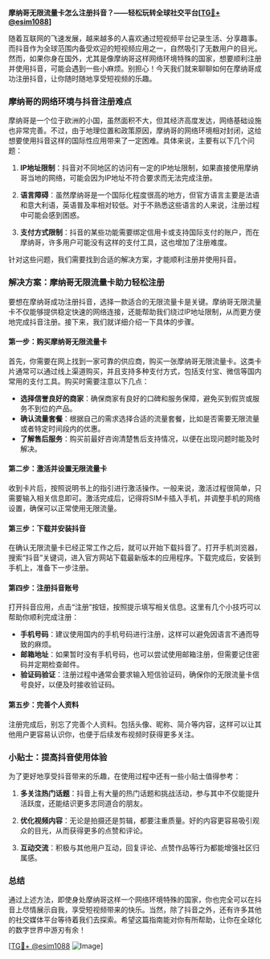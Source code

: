 **摩纳哥无限流量卡怎么注册抖音？——轻松玩转全球社交平台[[TG💪+ @esim1088](https://t.me/s/esim1088)]**

随着互联网的飞速发展，越来越多的人喜欢通过短视频平台记录生活、分享趣事。而抖音作为全球范围内备受欢迎的短视频应用之一，自然吸引了无数用户的目光。然而，如果你身在国外，尤其是像摩纳哥这样网络环境特殊的国家，想要顺利注册并使用抖音，可能会遇到一些小麻烦。别担心！今天我们就来聊聊如何在摩纳哥成功注册抖音，让你随时随地享受短视频的乐趣。

### 摩纳哥的网络环境与抖音注册难点

摩纳哥是一个位于欧洲的小国，虽然面积不大，但其经济高度发达，网络基础设施也非常完善。不过，由于地理位置和政策原因，摩纳哥的网络环境相对封闭，这给想要使用抖音这样的国际性应用带来了一定困难。具体来说，主要有以下几个问题：

1. **IP地址限制**：抖音对不同地区的访问有一定的IP地址限制，如果直接使用摩纳哥当地的网络，可能会因为IP地址不符合要求而无法完成注册。
   
2. **语言障碍**：虽然摩纳哥是一个国际化程度很高的地方，但官方语言主要是法语和意大利语，英语普及率相对较低。对于不熟悉这些语言的人来说，注册过程中可能会感到困惑。

3. **支付方式限制**：抖音的某些功能需要绑定信用卡或支持国际支付的账户，而在摩纳哥，许多用户可能没有这样的支付工具，这也增加了注册难度。

针对这些问题，我们需要找到合适的解决方案，才能顺利注册并使用抖音。

### 解决方案：摩纳哥无限流量卡助力轻松注册

要想在摩纳哥成功注册抖音，选择一款适合的无限流量卡是关键。摩纳哥无限流量卡不仅能够提供稳定快速的网络连接，还能帮助我们绕过IP地址限制，从而更方便地完成抖音注册。接下来，我们就详细介绍一下具体的步骤。

#### 第一步：购买摩纳哥无限流量卡

首先，你需要在网上找到一家可靠的供应商，购买一张摩纳哥无限流量卡。这类卡片通常可以通过线上渠道购买，并且支持多种支付方式，包括支付宝、微信等国内常用的支付工具。购买时需要注意以下几点：

- **选择信誉良好的商家**：确保商家有良好的口碑和服务保障，避免买到假货或服务不到位的产品。
- **确认流量套餐**：根据自己的需求选择合适的流量套餐，比如是否需要无限流量或者特定时间段内的优惠。
- **了解售后服务**：购买前最好咨询清楚售后支持情况，以便在出现问题时能及时解决。

#### 第二步：激活并设置无限流量卡

收到卡片后，按照说明书上的指引进行激活操作。一般来说，激活过程很简单，只需要输入相关信息即可。激活完成后，记得将SIM卡插入手机，并调整手机的网络设置，确保可以正常使用无限流量。

#### 第三步：下载并安装抖音

在确认无限流量卡已经正常工作之后，就可以开始下载抖音了。打开手机浏览器，搜索“抖音”关键词，进入官方网站下载最新版本的应用程序。下载完成后，安装到手机上，准备下一步注册。

#### 第四步：注册抖音账号

打开抖音应用，点击“注册”按钮，按照提示填写相关信息。这里有几个小技巧可以帮助你顺利完成注册：

- **手机号码**：建议使用国内的手机号码进行注册，这样可以避免因语言不通而导致的麻烦。
- **邮箱地址**：如果暂时没有手机号码，也可以尝试使用邮箱注册，但需要记住密码并定期检查邮件。
- **验证码验证**：注册过程中通常会要求输入短信验证码，确保你的无限流量卡信号良好，以便及时接收验证码。

#### 第五步：完善个人资料

注册完成后，别忘了完善个人资料。包括头像、昵称、简介等内容，这样可以让其他用户更容易认识你，也便于后续发布视频时获得更多关注。

### 小贴士：提高抖音使用体验

为了更好地享受抖音带来的乐趣，在使用过程中还有一些小贴士值得参考：

1. **多关注热门话题**：抖音上有大量的热门话题和挑战活动，参与其中不仅能提升活跃度，还能结识更多志同道合的朋友。
   
2. **优化视频内容**：无论是拍摄还是剪辑，都要注重质量。好的内容更容易吸引观众的目光，从而获得更多的点赞和评论。

3. **互动交流**：积极与其他用户互动，回复评论、点赞作品等行为都能增强社区归属感。

### 总结

通过上述方法，即使身处摩纳哥这样一个网络环境特殊的国家，你也完全可以在抖音上尽情展示自我，享受短视频带来的快乐。当然，除了抖音之外，还有许多其他的社交媒体平台等待着我们去探索。希望这篇指南能对你有所帮助，让你在全球化的数字世界中游刃有余！

[[TG💪+ @esim1088](https://t.me/s/esim1088) ![Image](https://i.postimg.cc/4NQfJmqS/Snipaste-2025-05-13-00-14-12.png)]